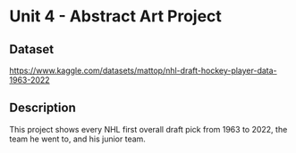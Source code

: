 # Unit 4 - Abstract Art Project


## Dataset

https://www.kaggle.com/datasets/mattop/nhl-draft-hockey-player-data-1963-2022


## Description

This project shows every NHL first overall draft pick from 1963 to 2022, the team he went to, and his junior team.

